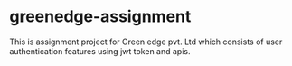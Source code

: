 # greenedge-assignment
This is assignment project for Green edge pvt. Ltd which consists of user authentication features using jwt token and apis.
